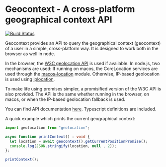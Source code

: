 # Geocontext - A cross-platform geographical context API

[![Build Status](https://travis-ci.org/no2chem/geocontext.svg?branch=master)](https://travis-ci.org/no2chem/soss-js)

Geocontext provides an API to query the geographical context (geocontext) of a user in a simple, cross-platform way. It is designed to work both in the browser as well in node.

In the browser, the [W3C geolocation API](https://w3c.github.io/geolocation-api/#navi-geo) is used if available. In node.js, two mechanisms are used: If running on macos, the CoreLocation services are used through the [macos-location](https://www.npmjs.com/package/macos-location) module. Otherwise, IP-based geolocation is used using [iplocation](https://www.npmjs.com/package/iplocation).

To make life using promises simpler, a promisified version of the W3C API is also provided. The API is the same whether running in the browser, on macos, or when the IP-based geolocation fallback is used. 

You can find API documentation [here](https://no2chem.github.io/geocontext/). Typescript definitions are included.

A quick example which prints the current geographical context:
```typescript
import geolocation from "geolocation";

async function printContext() : void {
  let location = await geocontext().getCurrentPositionPromise();
  console.log(JSON.stringify(location, null , 2));
};

printContext();
```
